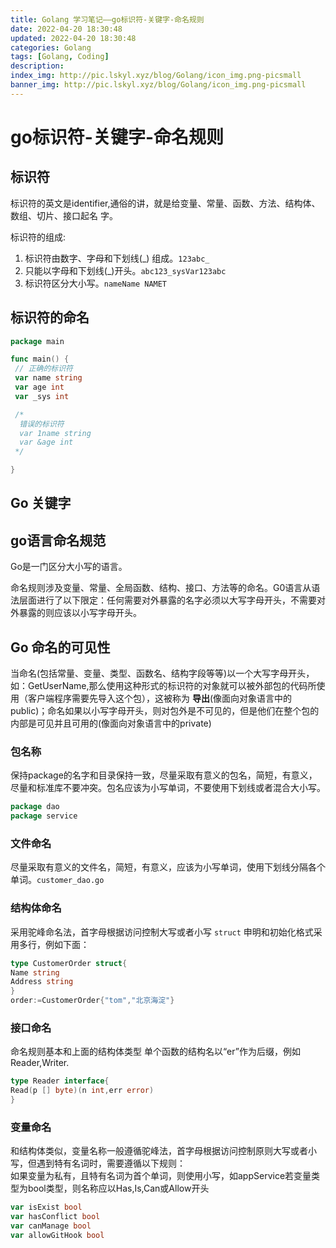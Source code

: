 ```yaml
---
title: Golang 学习笔记——go标识符-关键字-命名规则
date: 2022-04-20 18:30:48
updated: 2022-04-20 18:30:48
categories: Golang
tags: [Golang, Coding]
description: 
index_img: http://pic.lskyl.xyz/blog/Golang/icon_img.png-picsmall
banner_img: http://pic.lskyl.xyz/blog/Golang/icon_img.png-picsmall
---
```


# go标识符-关键字-命名规则

## 标识符

标识符的英文是identifier,通俗的讲，就是给变量、常量、函数、方法、结构体、数组、切片、接口起名
字。  

标识符的组成:  

1. 标识符由数字、字母和下划线(_) 组成。`123abc_`  
2. 只能以字母和下划线(_)开头。`abc123_sysVar123abc`
3. 标识符区分大小写。`nameName NAMET`  

## 标识符的命名

```go
package main

func main() {
 // 正确的标识符
 var name string
 var age int
 var _sys int

 /*
  错误的标识符
  var 1name string
  var &age int
 */

}
```

## Go 关键字

## go语言命名规范  

Go是一门区分大小写的语言。

命名规则涉及变量、常量、全局函数、结构、接口、方法等的命名。G0语言从语法层面进行了以下限定：任何需要对外暴露的名字必须以大写字母开头，不需要对外暴露的则应该以小写字母开头。

## Go 命名的可见性

当命名(包括常量、变量、类型、函数名、结构字段等等)以一个大写字母开头，如：GetUserName,那么使用这种形式的标识符的对象就可以被外部包的代码所使用（客户端程序需要先导入这个包），这被称为 **导出**(像面向对象语言中的public)；命名如果以小写字母开头，则对包外是不可见的，但是他们在整个包的内部是可见并且可用的(像面向对象语言中的private)  

### 包名称

保持package的名字和目录保持一致，尽量采取有意义的包名，简短，有意义，尽量和标准库不要冲突。包名应该为小写单词，不要使用下划线或者混合大小写。  

```go
package dao  
package service
```

### 文件命名

尽量采取有意义的文件名，简短，有意义，应该为小写单词，使用下划线分隔各个单词。`customer_dao.go`

### 结构体命名  

采用驼峰命名法，首字母根据访问控制大写或者小写 `struct` 申明和初始化格式采用多行，例如下面：

```go
type CustomerOrder struct{
Name string
Address string
}
order:=CustomerOrder{"tom","北京海淀"}
```

### 接口命名  

命名规则基本和上面的结构体类型
单个函数的结构名以“er”作为后缀，例如Reader,Writer.

```go
type Reader interface{
Read(p [] byte)(n int,err error)
}
```

### 变量命名

和结构体类似，变量名称一般遵循驼峰法，首字母根据访问控制原则大写或者小写，但遇到特有名词时，需要遵循以下规则：  
如果变量为私有，且特有名词为首个单词，则使用小写，如appService若变量类型为bool类型，则名称应以Has,Is,Can或Allow开头  

```go
var isExist bool
var hasConflict bool
var canManage bool
var allowGitHook bool
```
